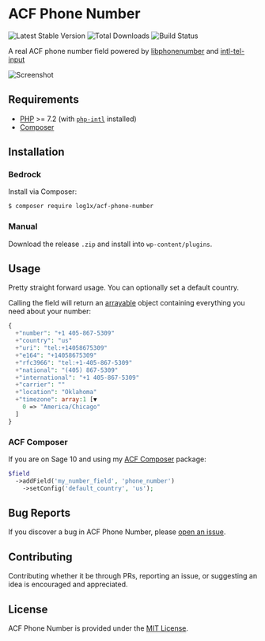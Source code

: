 # ACF Phone Number

![Latest Stable Version](https://img.shields.io/packagist/v/log1x/acf-phone-number?style=flat-square)
![Total Downloads](https://img.shields.io/packagist/dt/log1x/acf-phone-number?style=flat-square)
![Build Status](https://img.shields.io/github/workflow/status/log1x/acf-phone-number/Compatibility%20Checks?style=flat-square)

A real ACF phone number field powered by [libphonenumber](https://github.com/giggsey/libphonenumber-for-php) and [intl-tel-input](https://github.com/jackocnr/intl-tel-input)

![Screenshot](https://i.imgur.com/ILmsBHr.gif)

## Requirements

- [PHP](https://secure.php.net/manual/en/install.php) >= 7.2 (with [`php-intl`](https://www.php.net/manual/en/book.intl.php) installed)
- [Composer](https://getcomposer.org/download/)

## Installation

### Bedrock

Install via Composer:

```bash
$ composer require log1x/acf-phone-number
```

### Manual

Download the release `.zip` and install into `wp-content/plugins`.

## Usage

Pretty straight forward usage. You can optionally set a default country.

Calling the field will return an [arrayable](https://github.com/Log1x/acf-phone-number/blob/master/src/PhoneNumber.php#L225-L246) object containing everything you need about your number:

```php
{
  +"number": "+1 405-867-5309"
  +"country": "us"
  +"uri": "tel:+14058675309"
  +"e164": "+14058675309"
  +"rfc3966": "tel:+1-405-867-5309"
  +"national": "(405) 867-5309"
  +"international": "+1 405-867-5309"
  +"carrier": ""
  +"location": "Oklahoma"
  +"timezone": array:1 [▼
    0 => "America/Chicago"
  ]
}
```

### ACF Composer

If you are on Sage 10 and using my [ACF Composer](https://github.com/log1x/acf-composer) package:

```php
$field
  ->addField('my_number_field', 'phone_number')
    ->setConfig('default_country', 'us');
```

## Bug Reports

If you discover a bug in ACF Phone Number, please [open an issue](https://github.com/log1x/acf-phone-number/issues).

## Contributing

Contributing whether it be through PRs, reporting an issue, or suggesting an idea is encouraged and appreciated.

## License

ACF Phone Number is provided under the [MIT License](https://github.com/log1x/acf-phone-number/blob/master/LICENSE.md).
